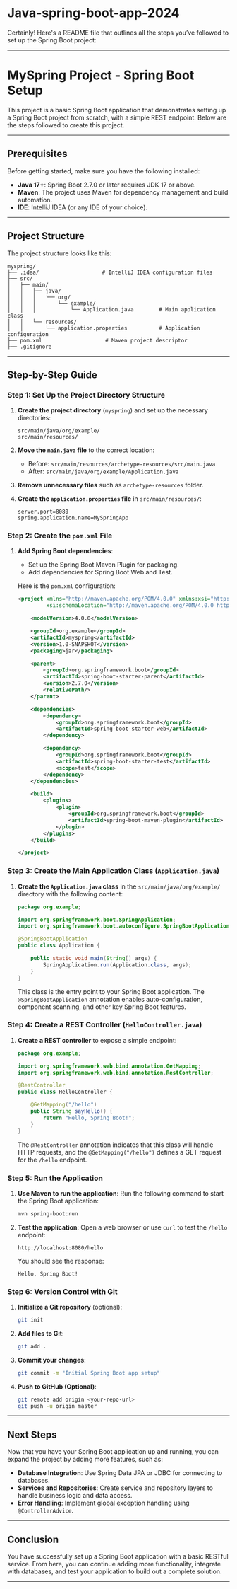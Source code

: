 # Java-spring-boot-app-2024
Certainly! Here's a README file that outlines all the steps you’ve followed to set up the Spring Boot project:

---

# MySpring Project - Spring Boot Setup

This project is a basic Spring Boot application that demonstrates setting up a Spring Boot project from scratch, with a simple REST endpoint. Below are the steps followed to create this project.

---

## Prerequisites

Before getting started, make sure you have the following installed:

- **Java 17+**: Spring Boot 2.7.0 or later requires JDK 17 or above.
- **Maven**: The project uses Maven for dependency management and build automation.
- **IDE**: IntelliJ IDEA (or any IDE of your choice).

---

## Project Structure

The project structure looks like this:

```
myspring/
├── .idea/                    # IntelliJ IDEA configuration files
├── src/
│   ├── main/
│   │   ├── java/
│   │   │   └── org/
│   │   │       └── example/
│   │   │           └── Application.java        # Main application class
│   │   └── resources/
│   │       └── application.properties          # Application configuration
├── pom.xml                    # Maven project descriptor
├── .gitignore
```

---

## Step-by-Step Guide

### Step 1: Set Up the Project Directory Structure

1. **Create the project directory** (`myspring`) and set up the necessary directories:
   ```
   src/main/java/org/example/
   src/main/resources/
   ```

2. **Move the `main.java` file** to the correct location:
   - Before: `src/main/resources/archetype-resources/src/main.java`
   - After: `src/main/java/org/example/Application.java`

3. **Remove unnecessary files** such as `archetype-resources` folder.

4. **Create the `application.properties` file** in `src/main/resources/`:
   ```properties
   server.port=8080
   spring.application.name=MySpringApp
   ```

### Step 2: Create the `pom.xml` File

1. **Add Spring Boot dependencies**:
   - Set up the Spring Boot Maven Plugin for packaging.
   - Add dependencies for Spring Boot Web and Test.

   Here is the `pom.xml` configuration:

   ```xml
   <project xmlns="http://maven.apache.org/POM/4.0.0" xmlns:xsi="http://www.w3.org/2001/XMLSchema-instance"
            xsi:schemaLocation="http://maven.apache.org/POM/4.0.0 http://maven.apache.org/maven-v4_0_0.xsd">

       <modelVersion>4.0.0</modelVersion>

       <groupId>org.example</groupId>
       <artifactId>myspring</artifactId>
       <version>1.0-SNAPSHOT</version>
       <packaging>jar</packaging>

       <parent>
           <groupId>org.springframework.boot</groupId>
           <artifactId>spring-boot-starter-parent</artifactId>
           <version>2.7.0</version>
           <relativePath/>
       </parent>

       <dependencies>
           <dependency>
               <groupId>org.springframework.boot</groupId>
               <artifactId>spring-boot-starter-web</artifactId>
           </dependency>

           <dependency>
               <groupId>org.springframework.boot</groupId>
               <artifactId>spring-boot-starter-test</artifactId>
               <scope>test</scope>
           </dependency>
       </dependencies>

       <build>
           <plugins>
               <plugin>
                   <groupId>org.springframework.boot</groupId>
                   <artifactId>spring-boot-maven-plugin</artifactId>
               </plugin>
           </plugins>
       </build>

   </project>
   ```

### Step 3: Create the Main Application Class (`Application.java`)

1. **Create the `Application.java` class** in the `src/main/java/org/example/` directory with the following content:

   ```java
   package org.example;

   import org.springframework.boot.SpringApplication;
   import org.springframework.boot.autoconfigure.SpringBootApplication;

   @SpringBootApplication
   public class Application {

       public static void main(String[] args) {
           SpringApplication.run(Application.class, args);
       }
   }
   ```

   This class is the entry point to your Spring Boot application. The `@SpringBootApplication` annotation enables auto-configuration, component scanning, and other key Spring Boot features.

### Step 4: Create a REST Controller (`HelloController.java`)

1. **Create a REST controller** to expose a simple endpoint:

   ```java
   package org.example;

   import org.springframework.web.bind.annotation.GetMapping;
   import org.springframework.web.bind.annotation.RestController;

   @RestController
   public class HelloController {

       @GetMapping("/hello")
       public String sayHello() {
           return "Hello, Spring Boot!";
       }
   }
   ```

   The `@RestController` annotation indicates that this class will handle HTTP requests, and the `@GetMapping("/hello")` defines a GET request for the `/hello` endpoint.

### Step 5: Run the Application

1. **Use Maven to run the application**:
   Run the following command to start the Spring Boot application:
   ```bash
   mvn spring-boot:run
   ```

2. **Test the application**:
   Open a web browser or use `curl` to test the `/hello` endpoint:
   ```
   http://localhost:8080/hello
   ```

   You should see the response:
   ```
   Hello, Spring Boot!
   ```

### Step 6: Version Control with Git

1. **Initialize a Git repository** (optional):
   ```bash
   git init
   ```

2. **Add files to Git**:
   ```bash
   git add .
   ```

3. **Commit your changes**:
   ```bash
   git commit -m "Initial Spring Boot app setup"
   ```

4. **Push to GitHub (Optional)**:
   ```bash
   git remote add origin <your-repo-url>
   git push -u origin master
   ```

---

## Next Steps

Now that you have your Spring Boot application up and running, you can expand the project by adding more features, such as:

- **Database Integration**: Use Spring Data JPA or JDBC for connecting to databases.
- **Services and Repositories**: Create service and repository layers to handle business logic and data access.
- **Error Handling**: Implement global exception handling using `@ControllerAdvice`.

---

## Conclusion

You have successfully set up a Spring Boot application with a basic RESTful service. From here, you can continue adding more functionality, integrate with databases, and test your application to build out a complete solution.

---
